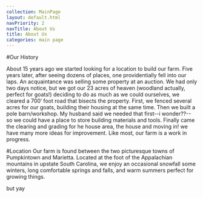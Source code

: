 ```yaml
---
collection: MainPage
layout: default.html
navPriority: 2
navTitle: About Us
title: About Us
categories: main page
---
```


\#Our History

About 15 years ago we started looking for a location to build our farm. Five years later, after seeing dozens of places, one providentially fell into our laps. An acquaintance was selling some property at an auction. We had only two days notice, but we got our 23 acres of heaven (woodland actually, perfect for goats!) deciding to do as much as we could ourselves, we cleared a 700‘ foot road that bisects the property. First, we fenced several acres for our goats, building their housing at the same time. Then we built a pole barn/workshop. My husband said we needed that first--i wonder??-- so we could have a place to store building materials and tools. Finally came the clearing and grading for he house area, the house and moving in! we have many more  ideas for improvement. Like most, our farm is a work in progress.

\#Location
Our farm is found between the two picturesque towns of Pumpkintown and Marietta. Located at the foot of the Appalachian mountains in upstate South Carolina, we enjoy an occasional snowfall some winters, long comfortable springs and falls, and warm summers perfect for growing things.

but yay